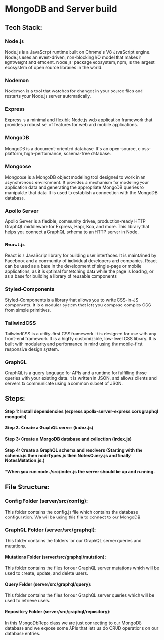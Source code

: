 # MongoDB and Server build

## Tech Stack:


### Node.js

Node.js is a JavaScript runtime built on Chrome's V8 JavaScript engine. Node.js uses an event-driven, non-blocking I/O model that makes it lightweight and efficient. Node.js' package ecosystem, npm, is the largest ecosystem of open source libraries in the world.


### Nodemon 

Nodemon is a tool that watches for changes in your source files and restarts your Node.js server automatically.


### Express

Express is a minimal and flexible Node.js web application framework that provides a robust set of features for web and mobile applications.


### MongoDB

MongoDB is a document-oriented database. It's an open-source, cross-platform, high-performance, schema-free database. 


### Mongoose

Mongoose is a MongoDB object modeling tool designed to work in an asynchronous environment. It provides a mechanism for modeling your application data and generating the appropriate MongoDB queries to manipulate that data. It is used to establish a connection with the MongoDB database.


### Apollo Server

Apollo Server is a flexible, community driven, production-ready HTTP GraphQL middleware for Express, Hapi, Koa, and more. This library that helps you connect a GraphQL schema to an HTTP server in Node.


### React.js

React is a JavaScript library for building user interfaces. It is maintained by Facebook and a community of individual developers and companies. React can be used as a base in the development of single-page or mobile applications, as it is optimal for fetching data while the page is loading, or as a base for building a library of reusable components.


### Styled-Components

Styled-Components is a library that allows you to write CSS-in-JS components. It is a modular system that lets you compose complex CSS from simple primitives.


### TailwindCSS

TailwindCSS is a utility-first CSS framework. It is designed for use with any front-end framework. It is a highly customizable, low-level CSS library. It is built with modularity and performance in mind using the mobile-first responsive design system.


### GraphQL

GraphQL is a query language for APIs and a runtime for fulfilling those queries with your existing data. It is written in JSON, and allows clients and servers to communicate using a common subset of JSON.


## Steps:

#### Step 1: Install dependencies (express apollo-server-express cors graphql mongodb)

#### Step 2: Create a GraphQL server (index.js)

#### Step 3: Create a MongoDB database and collection (index.js)

#### Step 4: Create a GraphQL schema and resolvers (Starting with the schema.js then nodeTypes.js then NotesQuery.js and finally NotesMutation.js.)
    
***When you run node ./src/index.js the server should be up and running.**


## File Structure:


### Config Folder (server/src/config):

This folder contains the config.js file which contains the database configuration. We will be using this file to connect to our MongoDB.

### GraphQL Folder (server/src/graphql):

This folder contains the folders for our GraphQL server queries and mutations. 

#### Mutations Folder (server/src/graphql/mutation):

This folder contains the files for our GraphQL server mutations which will be used to create, update, and delete users.

#### Query Folder (server/src/graphql/query):

This folder contains the files for our GraphQL server queries which will be used to retrieve users.

#### Repository Folder (server/src/graphql/repository):

In this MongoDbRepo class we are just connecting to our MongoDB database and we expose some APIs that lets us do CRUD operations on our database entries.